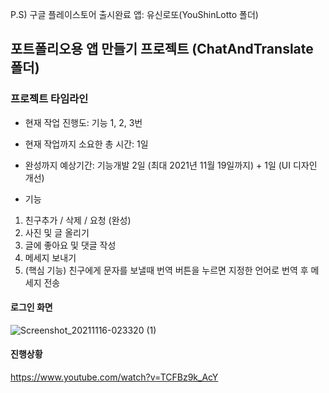 P.S) 구글 플레이스토어 출시완료 앱: 유신로또(YouShinLotto 폴더)

## 포트폴리오용 앱 만들기 프로젝트 (ChatAndTranslate 폴더)

### 프로젝트 타임라인
- 현재 작업 진행도: 기능 1, 2, 3번
- 현재 작업까지 소요한 총 시간: 1일
- 완성까지 예상기간: 기능개발 2일 (최대 2021년 11월 19일까지) + 1일 (UI 디자인 개선)

- 기능

1. 친구추가 / 삭제 / 요청 (완성)
2. 사진 및 글 올리기
3. 글에 좋아요 및 댓글 작성
4. 메세지 보내기
5. (핵심 기능) 친구에게 문자를 보낼때 번역 버튼을 누르면 지정한 언어로 번역 후 메세지 전송

#### 로그인 화면

![Screenshot_20211116-023320 (1)](https://user-images.githubusercontent.com/92070358/141828253-9dd38b1e-8ba5-4655-bdf8-b3ff92b672e9.jpg)

#### 진행상황

https://www.youtube.com/watch?v=TCFBz9k_AcY
